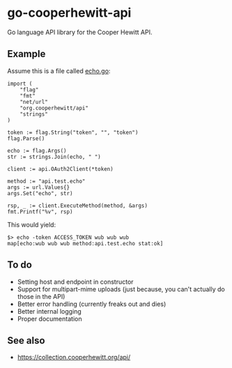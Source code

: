 # go-cooperhewitt-api

Go language API library for the Cooper Hewitt API.

## Example

Assume this is a file called [echo.go](https://github.com/cooperhewitt/go-cooperhewitt-api/blob/master/bin/echo.go):

	import (
		"flag"
		"fmt"
		"net/url"
		"org.cooperhewitt/api"
		"strings"
	)

	token := flag.String("token", "", "token")
	flag.Parse()

	echo := flag.Args()
	str := strings.Join(echo, " ")

	client := api.OAuth2Client(*token)

	method := "api.test.echo"
	args := url.Values{}
	args.Set("echo", str)

	rsp, _ := client.ExecuteMethod(method, &args)
	fmt.Printf("%v", rsp)

This would yield:

	$> echo -token ACCESS_TOKEN wub wub wub
	map[echo:wub wub wub method:api.test.echo stat:ok]

## To do

* Setting host and endpoint in constructor
* Support for multipart-mime uploads (just because, you can't actually do those in the API)
* Better error handling (currently freaks out and dies)
* Better internal logging
* Proper documentation

## See also

* https://collection.cooperhewitt.org/api/

